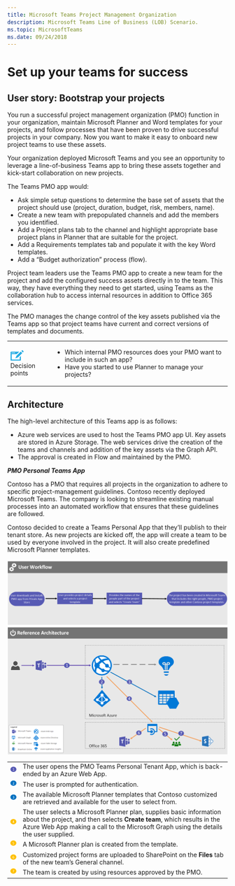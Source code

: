 ```yaml
---
title: Microsoft Teams Project Management Organization
description: Microsoft Teams Line of Business (LOB) Scenario.
ms.topic: MicrosoftTeams
ms.date: 09/24/2018
---
```

# Set up your teams for success

## User story: Bootstrap your projects

You run a successful project management organization (PMO) function in your organization, maintain Microsoft Planner and Word templates for your projects, and follow processes that have been proven to drive successful projects in your company. Now you want to make it easy to onboard new project teams to use these assets.

Your organization deployed Microsoft Teams and you see an opportunity to leverage a line-of-business Teams app to bring these assets together and kick-start collaboration on new projects.

The Teams PMO app would:

-   Ask simple setup questions to determine the base set of assets that the project should use (project, duration, budget, risk, members, name).
-   Create a new team with prepopulated channels and add the members you identified. 
-   Add a Project plans tab to the channel and highlight appropriate base project plans in Planner that are suitable for the project.
-   Add a Requirements templates tab and populate it with the key Word templates. 
-   Add a “Budget authorization” process (flow).

Project team leaders use the Teams PMO app to create a new team for the project and add the configured success assets directly in to the team. This way, they have everything they need to get started, using Teams as the collaboration hub to access internal resources in addition to Office 365 services.

The PMO manages the change control of the key assets published via the Teams app so that project teams have current and correct versions of templates and documents.

|         |         |
|---------|---------|
|<img src="../assets/images/app-scenarios/audio_conferencing_image7.png" /><br>Decision points|<ul><li>Which internal PMO resources does your PMO want to include in such an app?</li><li>Have you started to use Planner to manage your projects?</li></ul>|

## Architecture

The high-level architecture of this Teams app is as follows:

-   Azure web services are used to host the Teams PMO app UI. Key assets are stored in Azure Storage. The web services drive the creation of the teams and channels and addition of the key assets via the Graph API.
-   The approval is created in Flow and maintained by the PMO.

**_PMO Personal Teams App_**

Contoso has a PMO that requires all projects in the organization to adhere to specific project-management guidelines. Contoso recently deployed Microsoft Teams. The company is looking to streamline existing manual processes into an automated workflow that ensures that these guidelines are followed.

Contoso decided to create a Teams Personal App that they’ll publish to their tenant store. As new projects are kicked off, the app will create a team to be used by everyone involved in the project. It will also create predefined Microsoft Planner templates.

<img src="../assets/images/app-scenarios/pmo-scenario-architecture.png">

|             |           |
| ------------|-----------|
| ![one](../assets/images/app-scenarios/callout-1-purple.png "one") | The user opens the PMO Teams Personal Tenant App, which is back-ended by an Azure Web App. |
| ![two](../assets/images/app-scenarios/callout-2-blue.png "two") | The user is prompted for authentication. |
| ![three](../assets/images/app-scenarios/callout-3-blue.png "three") | The available Microsoft Planner templates that Contoso customized are retrieved and available for the user to select from. |
| ![four](../assets/images/app-scenarios/callout-4-yellow.png "four") | The user selects a Microsoft Planner plan, supplies basic information about the project, and then selects **Create team**, which results in the Azure Web App making a call to the Microsoft Graph using the details the user supplied. |
| ![five](../assets/images/app-scenarios/callout-5-yellow.png "five") | A Microsoft Planner plan is created from the template. |
| ![six](../assets/images/app-scenarios/callout-6-yellow.png "six") | Customized project forms are uploaded to SharePoint on the **Files** tab of the new team’s General channel. |
| ![seven](../assets/images/app-scenarios/callout-7-yellow.png "seven") | The team is created by using resources approved by the PMO. |
